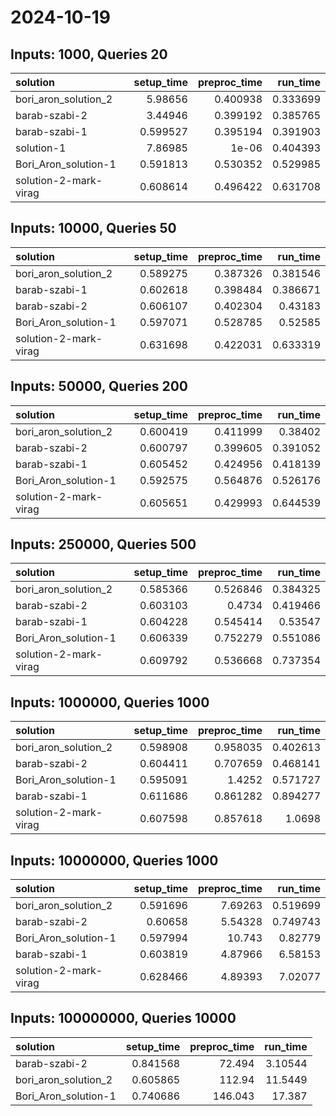 # 2024-10-19

## Inputs: 1000, Queries 20

| solution              |   setup_time |   preproc_time |   run_time |
|:----------------------|-------------:|---------------:|-----------:|
| bori_aron_solution_2  |     5.98656  |       0.400938 |   0.333699 |
| barab-szabi-2         |     3.44946  |       0.399192 |   0.385765 |
| barab-szabi-1         |     0.599527 |       0.395194 |   0.391903 |
| solution-1            |     7.86985  |       1e-06    |   0.404393 |
| Bori_Aron_solution-1  |     0.591813 |       0.530352 |   0.529985 |
| solution-2-mark-virag |     0.608614 |       0.496422 |   0.631708 |

## Inputs: 10000, Queries 50

| solution              |   setup_time |   preproc_time |   run_time |
|:----------------------|-------------:|---------------:|-----------:|
| bori_aron_solution_2  |     0.589275 |       0.387326 |   0.381546 |
| barab-szabi-1         |     0.602618 |       0.398484 |   0.386671 |
| barab-szabi-2         |     0.606107 |       0.402304 |   0.43183  |
| Bori_Aron_solution-1  |     0.597071 |       0.528785 |   0.52585  |
| solution-2-mark-virag |     0.631698 |       0.422031 |   0.633319 |

## Inputs: 50000, Queries 200

| solution              |   setup_time |   preproc_time |   run_time |
|:----------------------|-------------:|---------------:|-----------:|
| bori_aron_solution_2  |     0.600419 |       0.411999 |   0.38402  |
| barab-szabi-2         |     0.600797 |       0.399605 |   0.391052 |
| barab-szabi-1         |     0.605452 |       0.424956 |   0.418139 |
| Bori_Aron_solution-1  |     0.592575 |       0.564876 |   0.526176 |
| solution-2-mark-virag |     0.605651 |       0.429993 |   0.644539 |

## Inputs: 250000, Queries 500

| solution              |   setup_time |   preproc_time |   run_time |
|:----------------------|-------------:|---------------:|-----------:|
| bori_aron_solution_2  |     0.585366 |       0.526846 |   0.384325 |
| barab-szabi-2         |     0.603103 |       0.4734   |   0.419466 |
| barab-szabi-1         |     0.604228 |       0.545414 |   0.53547  |
| Bori_Aron_solution-1  |     0.606339 |       0.752279 |   0.551086 |
| solution-2-mark-virag |     0.609792 |       0.536668 |   0.737354 |

## Inputs: 1000000, Queries 1000

| solution              |   setup_time |   preproc_time |   run_time |
|:----------------------|-------------:|---------------:|-----------:|
| bori_aron_solution_2  |     0.598908 |       0.958035 |   0.402613 |
| barab-szabi-2         |     0.604411 |       0.707659 |   0.468141 |
| Bori_Aron_solution-1  |     0.595091 |       1.4252   |   0.571727 |
| barab-szabi-1         |     0.611686 |       0.861282 |   0.894277 |
| solution-2-mark-virag |     0.607598 |       0.857618 |   1.0698   |

## Inputs: 10000000, Queries 1000

| solution              |   setup_time |   preproc_time |   run_time |
|:----------------------|-------------:|---------------:|-----------:|
| bori_aron_solution_2  |     0.591696 |        7.69263 |   0.519699 |
| barab-szabi-2         |     0.60658  |        5.54328 |   0.749743 |
| Bori_Aron_solution-1  |     0.597994 |       10.743   |   0.82779  |
| barab-szabi-1         |     0.603819 |        4.87966 |   6.58153  |
| solution-2-mark-virag |     0.628466 |        4.89393 |   7.02077  |

## Inputs: 100000000, Queries 10000

| solution             |   setup_time |   preproc_time |   run_time |
|:---------------------|-------------:|---------------:|-----------:|
| barab-szabi-2        |     0.841568 |         72.494 |    3.10544 |
| bori_aron_solution_2 |     0.605865 |        112.94  |   11.5449  |
| Bori_Aron_solution-1 |     0.740686 |        146.043 |   17.387   |